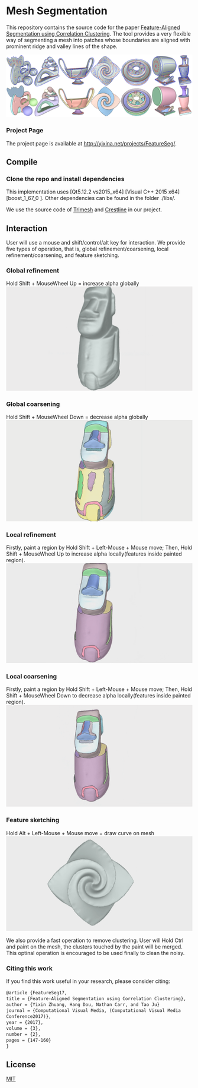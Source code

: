 # Mesh Segmentation

This repository contains the source code for the paper [Feature-Aligned Segmentation using Correlation Clustering](http://yixina.net/projects/FeatureSeg/FeatureSeg_CVM17.pdf). The tool provides a very flexible way of segmenting a mesh into patches whose boundaries are aligned with prominent ridge and valley lines of the shape.

![teaser](pictures/FeatureSeg.png)    



### Project Page

The project page is available at http://yixina.net/projects/FeatureSeg/.


## Compile

### Clone the repo and install dependencies

This implementation uses [Qt5.12.2 vs2015_x64] [Visual C++ 2015 x64] [boost_1_67_0 ].
Other dependencies can be found in the folder ./libs/.

We use the source code of [Trimesh](http://graphics.stanford.edu/software/trimesh/) and [Crestline](http://www2.riken.jp/brict/Yoshizawa/Research/Crest.html) in our project.



## Interaction

User will use a mouse and shift/control/alt key for interaction. We provide five types of operation, that is, global refinement/coarsening, local refinement/coarsening, and feature sketching.

### Global refinement
Hold Shift + MouseWheel Up =  increase alpha globally
![global-reveal](pictures/global-reveal.gif) 

### Global coarsening
Hold Shift + MouseWheel Down =  decrease alpha globally
![global-conceal](pictures/global-conceal.gif) 

### Local refinement
Firstly, paint a region by Hold Shift + Left-Mouse + Mouse move; 
Then, Hold Shift + MouseWheel Up to increase alpha locally(features inside painted region).
![local-reveal](pictures/local-reveal.gif) 

### Local coarsening
Firstly, paint a region by Hold Shift + Left-Mouse + Mouse move; 
Then, Hold Shift + MouseWheel Down to decrease alpha locally(features inside painted region).
![local-conceal](pictures/local-conceal.gif) 

### Feature sketching
Hold Alt + Left-Mouse + Mouse move = draw curve on mesh
![cut](pictures/cut.gif) 


We also provide a fast operation to remove clustering. User will Hold Ctrl and paint on the mesh, the clusters touched by the paint will be merged. This optinal operation is encouraged to be used finally to clean the noisy.


### Citing this work

If you find this work useful in your research, please consider citing:
```
@article {FeatureSeg17,
title = {Feature-Aligned Segmentation using Correlation Clustering},
author = {Yixin Zhuang, Hang Dou, Nathan Carr, and Tao Ju}
journal = {Computational Visual Media, (Computational Visual Media Conference2017)},
year = {2017},
volume = {3},
number = {2},
pages = {147-160}
}
```

## License

[MIT](https://github.com/ThibaultGROUEIX/AtlasNet/blob/master/license_MIT)
